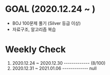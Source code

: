 #  GOAL (2020.12.24 ~ )
<ul>
  <li>
    BOJ 100문제 풀기 (Silver 등급 이상)
  </li>
  <li>
    자료구조, 알고리즘 복습
  </li>
</ul>

#  Weekly Check
<ol>
  <li>
    2020.12.24 ~ 2020.12.30 ------------- (8/100)
  </li>
    <li>
    2020.12.31 ~ 2021.01.06 ------------- null
  </li>
</ol>
